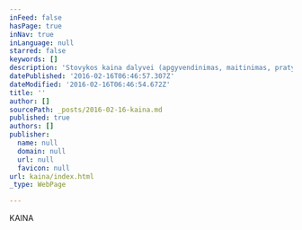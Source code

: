 ```yaml
---
inFeed: false
hasPage: true
inNav: true
inLanguage: null
starred: false
keywords: []
description: 'Stovykos kaina dalyvei (apgyvendinimas, maitinimas, pratybos):  340€  - savo palapinėje 390€  7-8 vietų kambaryje 480€  4-6 vietų kambaryje 580€  2-3 vietų kambaryje  115€  vienos dienos kaina  DĖMESIO! 30€ nuolaida dalyvėms, susimokėjusioms pilną kainą iki birželio 30 d.   Registracija vyksta. Dviviečių ir triviečių kambarių skaičius ribotas. Kambariai gali būti rezervuoti jau šiandien pervedus 100€ negrąžinamos sumos. Po liepos 31 dienos mokestis  už stovyklą negrąžinamas. Prieš pervesdamos mokestį prašome pasitikslinti  dėl kambario užimtumo.  Regina: +370 659 71080'
datePublished: '2016-02-16T06:46:57.307Z'
dateModified: '2016-02-16T06:46:54.672Z'
title: ''
author: []
sourcePath: _posts/2016-02-16-kaina.md
published: true
authors: []
publisher:
  name: null
  domain: null
  url: null
  favicon: null
url: kaina/index.html
_type: WebPage

---
```

KAINA